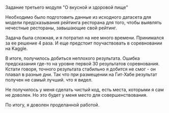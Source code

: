 Задание третьего модуля "О вкусной и здоровой пище"

Необходимо было подготовить данные из исходного датасета для модели предсказывания рейтинга ресторана для того, чтобы выявлять нечестные рестораны, завышающие свой рейтинг. 

Задача была сложная, и я потратил на нее много времени. Принимался за ее решение 4 раза. И еще предстоит поучаствовать в соревновании на Kaggle.

В итоге, получилось добиться неплохого результата. Ошибка предсказания где-то на уровне первой 30 результатов соревнования. Кстати говоря, точного результата стабильно я добится не смог - он плавал в разные дни. Так что при размещении на Гит-Хабе результат получен не самый лучший. что я видел.

Не получилось у меня сделать чистый код, есть места, которыми я сам не доволен. Но это будет у меня место для совершенствования. 

По итогу, я доволен проделанной работой.
